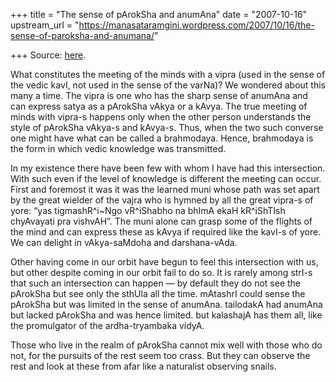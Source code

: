 +++
title = "The sense of pArokSha and anumAna"
date = "2007-10-16"
upstream_url = "https://manasataramgini.wordpress.com/2007/10/16/the-sense-of-paroksha-and-anumana/"

+++
Source: [here](https://manasataramgini.wordpress.com/2007/10/16/the-sense-of-paroksha-and-anumana/).

What constitutes the meeting of the minds with a vipra (used in the sense of the vedic kavI, not used in the sense of the varNa)? We wondered about this many a time. The vipra is one who has the sharp sense of anumAna and can express satya as a pArokSha vAkya or a kAvya. The true meeting of minds with vipra-s happens only when the other person understands the style of pArokSha vAkya-s and kAvya-s. Thus, when the two such converse one might have what can be called a brahmodaya. Hence, brahmodaya is the form in which vedic knowledge was transmitted.

In my existence there have been few with whom I have had this intersection. With such even if the level of knowledge is different the meeting can occur. First and foremost it was it was the learned muni whose path was set apart by the great wielder of the vajra who is hymned by all the great vipra-s of yore: “yas tigmashR^i\~Ngo vR^iShabho na bhImA ekaH kR^iShTIsh chyAvayati pra vishvAH”. The muni alone can grasp some of the flights of the mind and can express these as kAvya if required like the kavI-s of yore. We can delight in vAkya-saMdoha and darshana-vAda.

Other having come in our orbit have begun to feel this intersection with us, but other despite coming in our orbit fail to do so. It is rarely among strI-s that such an intersection can happen — by default they do not see the pArokSha but see only the sthUla all the time. mAtashrI could sense the pArokSha but was limited in the sense of anumAna. tailodakA had anumAna but lacked pArokSha and was hence limited. but kalashajA has them all, like the promulgator of the ardha-tryambaka vidyA.

Those who live in the realm of pArokSha cannot mix well with those who do not, for the pursuits of the rest seem too crass. But they can observe the rest and look at these from afar like a naturalist observing snails.

